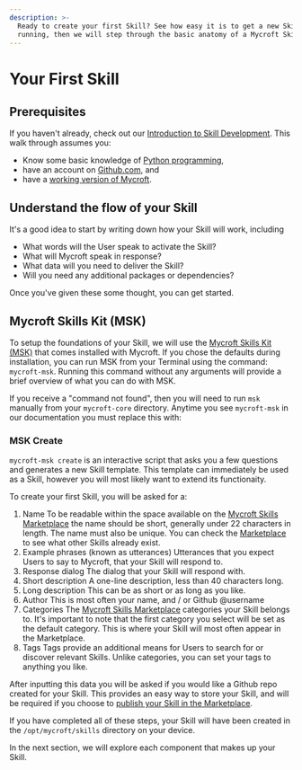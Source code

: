 ```yaml
---
description: >-
  Ready to create your first Skill? See how easy it is to get a new Skill up and
  running, then we will step through the basic anatomy of a Mycroft Skill.
---
```


# Your First Skill

## Prerequisites

If you haven't already, check out our [Introduction to Skill Development](./). This walk through assumes you:

* Know some basic knowledge of [Python programming](https://www.python.org/),
* have an account on [Github.com](https://github.com), and
* have a [working version of Mycroft](../../using-mycroft-ai/get-mycroft/).

## Understand the flow of your Skill

It's a good idea to start by writing down how your Skill will work, including

* What words will the User speak to activate the Skill?
* What will Mycroft speak in response?
* What data will you need to deliver the Skill?
* Will you need any additional packages or dependencies?

Once you've given these some thought, you can get started.

## Mycroft Skills Kit \(MSK\)

To setup the foundations of your Skill, we will use the [Mycroft Skills Kit \(MSK\)](../../mycroft-technologies/mycroft-skills-kit.md) that comes installed with Mycroft. If you chose the defaults during installation, you can run MSK from your Terminal using the command: `mycroft-msk`. Running this command without any arguments will provide a brief overview of what you can do with MSK.

If you receive a "command not found", then you will need to run `msk` manually from your `mycroft-core` directory. Anytime you see `mycroft-msk` in our documentation you must replace this with:

### MSK Create

`mycroft-msk create` is an interactive script that asks you a few questions and generates a new Skill template. This template can immediately be used as a Skill, however you will most likely want to extend its functionaity.

To create your first Skill, you will be asked for a:

1. Name  To be readable within the space available on the [Mycroft Skills Marketplace](https://market.mycroft.ai) the name should be short, generally under 22 characters in length. The name must also be unique. You can check the [Marketplace](https://market.mycroft.ai) to see what other Skills already exist. 
2. Example phrases \(known as utterances\)  Utterances that you expect Users to say to Mycroft, that your Skill will respond to. 
3. Response dialog  The dialog that your Skill will respond with. 
4. Short description  A one-line description, less than 40 characters long. 
5. Long description  This can be as short or as long as you like. 
6. Author  This is most often your name, and / or Github @username 
7. Categories  The [Mycroft Skills Marketplace](https://market.mycroft.ai) categories your Skill belongs to. It's important to note that the first category you select will be set as the default category. This is where your Skill will most often appear in the Marketplace. 
8. Tags  Tags provide an additional means for Users to search for or discover relevant Skills. Unlike categories, you can set your tags to anything you like.

After inputting this data you will be asked if you would like a Github repo created for your Skill. This provides an easy way to store your Skill, and will be required if you choose to [publish your Skill in the Marketplace](../marketplace-submission/).

If you have completed all of these steps, your Skill will have been created in the `/opt/mycroft/skills` directory on your device.

In the next section, we will explore each component that makes up your Skill.

